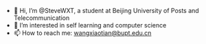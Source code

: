 - 👋 Hi, I’m @SteveWXT, a student at Beijing University of Posts and Telecommunication
- 👀 I’m interested in self learning and computer science
- 📫 How to reach me: wangxiaotian@bupt.edu.cn

<!---
SteveWXT/SteveWXT is a ✨ special ✨ repository because its `README.md` (this file) appears on your GitHub profile.
You can click the Preview link to take a look at your changes.
--->

